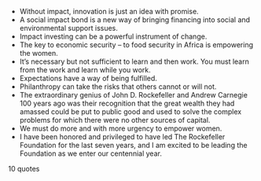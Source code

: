  - Without impact, innovation is just an idea with promise.
 - A social impact bond is a new way of bringing financing into social and environmental support issues.
 - Impact investing can be a powerful instrument of change.
 - The key to economic security – to food security in Africa is empowering the women.
 - It’s necessary but not sufficient to learn and then work. You must learn from the work and learn while you work.
 - Expectations have a way of being fulfilled.
 - Philanthropy can take the risks that others cannot or will not.
 - The extraordinary genius of John D. Rockefeller and Andrew Carnegie 100 years ago was their recognition that the great wealth they had amassed could be put to public good and used to solve the complex problems for which there were no other sources of capital.
 - We must do more and with more urgency to empower women.
 - I have been honored and privileged to have led The Rockefeller Foundation for the last seven years, and I am excited to be leading the Foundation as we enter our centennial year.

10 quotes